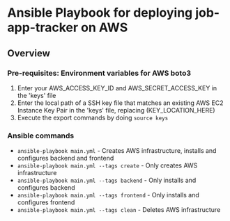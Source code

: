 # Ansible Playbook for deploying job-app-tracker on AWS

## Overview


### Pre-requisites: Environment variables for AWS boto3
1. Enter your AWS_ACCESS_KEY_ID and AWS_SECRET_ACCESS_KEY in the 'keys' file
2. Enter the local path of a SSH key file that matches an existing AWS EC2 Instance Key Pair in the 'keys' file, replacing (KEY_LOCATION_HERE)
3. Execute the export commands by doing `source keys`

### Ansible commands
- `ansible-playbook main.yml` - Creates AWS infrastructure, installs and configures backend and frontend
- `ansible-playbook main.yml --tags create` - Only creates AWS infrastructure
- `ansible-playbook main.yml --tags backend` - Only installs and configures backend
- `ansible-playbook main.yml --tags frontend` - Only installs and configures frontend
- `ansible-playbook main.yml --tags clean` - Deletes AWS infrastructure

